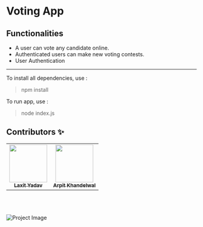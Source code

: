 # Voting App

## Functionalities
- A user can vote any candidate online.
- Authenticated users can make new voting contests.
- User Authentication

___

To install all dependencies, use :
> npm install

To run app, use :
> node index.js


## Contributors ✨

<!-- prettier-ignore-start -->
<!-- markdownlint-disable -->
<table>
  <tr>
    <td align="center"><a href="https://github.com/laxityadav"><img src="https://avatars.githubusercontent.com/u/44118317?s=460&u=7f8859d4412fc19d4929a2950b8f3961dc236633&v=4" width="100px;" alt=""/><br /><sub><b>Laxit Yadav</b></sub></a><br /> </td>
    <td align="center"><a href="https://github.com/ARPIT443"><img src="https://avatars.githubusercontent.com/u/41754702?s=460&v=4" width="100px;" alt=""/><br /><sub><b>Arpit Khandelwal</b></sub></a><br /></td>
  </tr>
  
</table>
<!-- markdownlint-restore -->
<!-- prettier-ignore-end -->

<!-- ALL-CONTRIBUTORS-LIST:END -->

<br>
<br>

![Project Image](https://res.cloudinary.com/dzex6ikkr/image/upload/v1615097953/voting_i4tgi1.png)